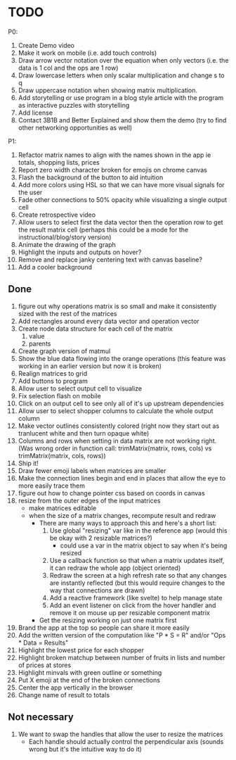 # TODO
P0:
1. Create Demo video
1. Make it work on mobile (i.e. add touch controls)
1. Draw arrow vector notation over the equation when only vectors (i.e. the data is 1 col and the ops are 1 row)
1. Draw lowercase letters when only scalar multiplication and change s to q
1. Draw uppercase notation when showing matrix multiplication.
1. Add storytelling or use program in a blog style article with the program as interactive puzzles with storytelling
1. Add license
1. Contact 3B1B and Better Explained and show them the demo (try to find other networking opportunities as well)

P1:
1. Refactor matrix names to align with the names shown in the app ie totals, shopping lists, prices
1. Report zero width character broken for emojis on chrome canvas
1. Flash the background of the button to aid intuition
1. Add more colors using HSL so that we can have more visual signals for the user
1. Fade other connections to 50% opacity while visualizing a single output cell
1. Create retrospective video
1. Allow users to select first the data vector then the operation row to get the result matrix cell (perhaps this could be a mode for the instructional/blog/story version)
1. Animate the drawing of the graph
1. Highlight the inputs and outputs on hover?
1. Remove and replace janky centering text with canvas baseline?
1. Add a cooler background

## Done
1. figure out why operations matrix is so small and make it consistently sized with the rest of the matrices
1. Add rectangles around every data vector and operation vector
1. Create node data structure for each cell of the matrix
    1. value
    1. parents
1. Create graph version of matmul
1. Show the blue data flowing into the orange operations (this feature was working in an earlier version but now it is broken)
1. Realign matrices to grid
1. Add buttons to program
1. Allow user to select output cell to visualize
1. Fix selection flash on mobile
1. Click on an output cell to see only all of it's up upstream dependencies
1. Allow user to select shopper columns to calculate the whole output column
1. Make vector outlines consistently colored (right now they start out as tranlucent white and then turn opaque white)
1. Columns and rows when setting in data matrix are not working right. (Was wrong order in function call: trimMatrix(matrix, rows, cols) vs trimMatrix(matrix, cols, rows))
1. Ship it!
1. Draw fewer emoji labels when matrices are smaller
1. Make the connection lines begin and end in places that allow the eye to more easily trace them
1. figure out how to change pointer css based on coords in canvas
1. resize from the outer edges of the input matrices
    - make matrices editable
    - when the size of a matrix changes, recompute result and redraw
        - There are many ways to approach this and here's a short list:
            1. Use global "resizing" var like in the reference app (would this be okay with 2 resizable matrices?)
                - could use a var in the matrix object to say when it's being resized
            1. Use a callback function so that when a matrix updates itself, it can redraw the whole app (object oriented)
            1. Redraw the screen at a high refresh rate so that any changes are instantly reflected (but this would require changes to the way that connections are drawn)
            1. Add a reactive framework (like svelte) to help manage state
            1. Add an event listener on click from the hover handler and remove it on mouse up per resizable component matrix
        - Get the resizing working on just one matrix first
1. Brand the app at the top so people can share it more easily
1. Add the written version of the computation like "P * S = R" and/or "Ops * Data = Results"
1. Highlight the lowest price for each shopper
1. Highlight broken matchup between number of fruits in lists and number of prices at stores
1. Highlight minvals with green outline or something
1. Put X emoji at the end of the broken connections
1. Center the app vertically in the browser
1. Change name of result to totals


## Not necessary
1. We want to swap the handles that allow the user to resize the matrices
    - Each handle should actually control the perpendicular axis (sounds wrong but it's the intuitive way to do it)